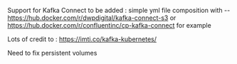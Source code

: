 Support for Kafka Connect to be added : simple yml file composition with -- https://hub.docker.com/r/dwpdigital/kafka-connect-s3 or https://hub.docker.com/r/confluentinc/cp-kafka-connect for example

Lots of credit to : https://imti.co/kafka-kubernetes/


Need to fix persistent volumes
